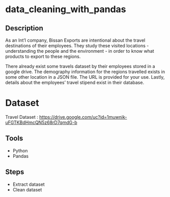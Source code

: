 # data_cleaning_with_pandas


## Description 
As an Int’l company, Bissan Exports are intentional about the travel destinations of their employees.
They study these visited locations - understanding the people and the environment - in order to know
what products to export to these regions.

There already exist some travels dataset by their employees stored in a google drive.
The demography information for the regions travelled exists in some other location in a JSON file.
The URL is provided for your use.
Lastly, details about the employees’ travel stipend exist in their database.

# Dataset
Travel Dataset : https://drive.google.com/uc?id=1muwnik-uFGTKBdHmcQN5z68rD7qmdG-b 

## Tools
- Python
- Pandas


## Steps
- Extract dataset
- Clean dataset